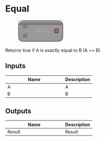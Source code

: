 # Equal

<div align="left" data-full-width="false"><figure><img src="../../../../.gitbook/assets/equal.png" alt=""><figcaption></figcaption></figure></div>

Returns true if A is exactly equal to B (A == B)

## Inputs

<table><thead><tr><th width="170">Name</th><th>Description</th></tr></thead><tbody><tr><td>A</td><td>A</td></tr><tr><td>B</td><td>B</td></tr></tbody></table>

## Outputs

<table><thead><tr><th width="170">Name</th><th>Description</th></tr></thead><tbody><tr><td>Result</td><td>Result</td></tr></tbody></table>
